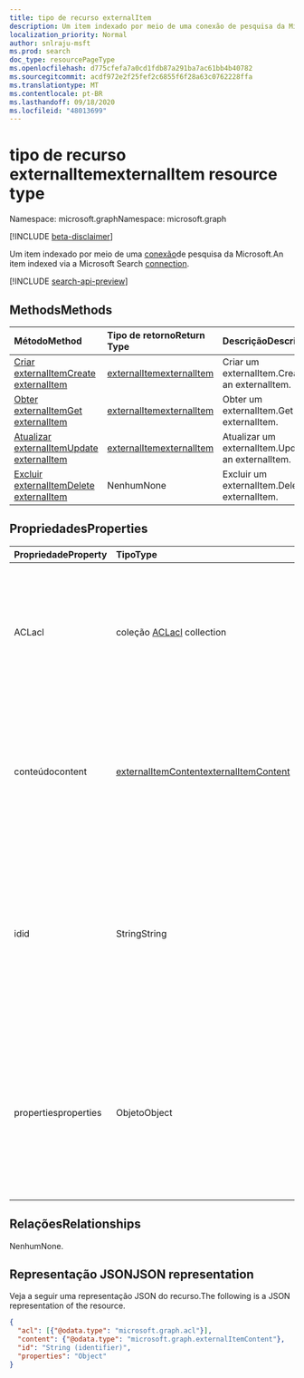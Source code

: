 ```yaml
---
title: tipo de recurso externalItem
description: Um item indexado por meio de uma conexão de pesquisa da Microsoft.
localization_priority: Normal
author: snlraju-msft
ms.prod: search
doc_type: resourcePageType
ms.openlocfilehash: d775cfefa7a0cd1fdb87a291ba7ac61bb4b40782
ms.sourcegitcommit: acdf972e2f25fef2c6855f6f28a63c0762228ffa
ms.translationtype: MT
ms.contentlocale: pt-BR
ms.lasthandoff: 09/18/2020
ms.locfileid: "48013699"
---
```

# <a name="externalitem-resource-type"></a><span data-ttu-id="ed1c0-103">tipo de recurso externalItem</span><span class="sxs-lookup"><span data-stu-id="ed1c0-103">externalItem resource type</span></span>

<span data-ttu-id="ed1c0-104">Namespace: microsoft.graph</span><span class="sxs-lookup"><span data-stu-id="ed1c0-104">Namespace: microsoft.graph</span></span>

[!INCLUDE [beta-disclaimer](../../includes/beta-disclaimer.md)]

<span data-ttu-id="ed1c0-105">Um item indexado por meio de uma [conexão](externalconnection.md)de pesquisa da Microsoft.</span><span class="sxs-lookup"><span data-stu-id="ed1c0-105">An item indexed via a Microsoft Search [connection](externalconnection.md).</span></span>

[!INCLUDE [search-api-preview](../../includes/search-api-preview-signup.md)]

## <a name="methods"></a><span data-ttu-id="ed1c0-106">Methods</span><span class="sxs-lookup"><span data-stu-id="ed1c0-106">Methods</span></span>

| <span data-ttu-id="ed1c0-107">Método</span><span class="sxs-lookup"><span data-stu-id="ed1c0-107">Method</span></span>                                                        | <span data-ttu-id="ed1c0-108">Tipo de retorno</span><span class="sxs-lookup"><span data-stu-id="ed1c0-108">Return Type</span></span>                     | <span data-ttu-id="ed1c0-109">Descrição</span><span class="sxs-lookup"><span data-stu-id="ed1c0-109">Description</span></span> |
|:--------------------------------------------------------------|:--------------------------------|:--|
| [<span data-ttu-id="ed1c0-110">Criar externalItem</span><span class="sxs-lookup"><span data-stu-id="ed1c0-110">Create externalItem</span></span>](../api/externalconnection-put-items.md) | [<span data-ttu-id="ed1c0-111">externalItem</span><span class="sxs-lookup"><span data-stu-id="ed1c0-111">externalItem</span></span>](externalitem.md) | <span data-ttu-id="ed1c0-112">Criar um externalItem.</span><span class="sxs-lookup"><span data-stu-id="ed1c0-112">Create an externalItem.</span></span> |
| [<span data-ttu-id="ed1c0-113">Obter externalItem</span><span class="sxs-lookup"><span data-stu-id="ed1c0-113">Get externalItem</span></span>](../api/externalitem-get.md)                | [<span data-ttu-id="ed1c0-114">externalItem</span><span class="sxs-lookup"><span data-stu-id="ed1c0-114">externalItem</span></span>](externalitem.md) | <span data-ttu-id="ed1c0-115">Obter um externalItem.</span><span class="sxs-lookup"><span data-stu-id="ed1c0-115">Get an externalItem.</span></span>    |
| [<span data-ttu-id="ed1c0-116">Atualizar externalItem</span><span class="sxs-lookup"><span data-stu-id="ed1c0-116">Update externalItem</span></span>](../api/externalitem-update.md)          | [<span data-ttu-id="ed1c0-117">externalItem</span><span class="sxs-lookup"><span data-stu-id="ed1c0-117">externalItem</span></span>](externalitem.md) | <span data-ttu-id="ed1c0-118">Atualizar um externalItem.</span><span class="sxs-lookup"><span data-stu-id="ed1c0-118">Update an externalItem.</span></span> |
| [<span data-ttu-id="ed1c0-119">Excluir externalItem</span><span class="sxs-lookup"><span data-stu-id="ed1c0-119">Delete externalItem</span></span>](../api/externalitem-delete.md)          | <span data-ttu-id="ed1c0-120">Nenhum</span><span class="sxs-lookup"><span data-stu-id="ed1c0-120">None</span></span>                            | <span data-ttu-id="ed1c0-121">Excluir um externalItem.</span><span class="sxs-lookup"><span data-stu-id="ed1c0-121">Delete an externalItem.</span></span> |

## <a name="properties"></a><span data-ttu-id="ed1c0-122">Propriedades</span><span class="sxs-lookup"><span data-stu-id="ed1c0-122">Properties</span></span>

| <span data-ttu-id="ed1c0-123">Propriedade</span><span class="sxs-lookup"><span data-stu-id="ed1c0-123">Property</span></span>   | <span data-ttu-id="ed1c0-124">Tipo</span><span class="sxs-lookup"><span data-stu-id="ed1c0-124">Type</span></span>                     | <span data-ttu-id="ed1c0-125">Descrição</span><span class="sxs-lookup"><span data-stu-id="ed1c0-125">Description</span></span>                          |
|:-----------|:-------------------------|:-------------------------------------|
| <span data-ttu-id="ed1c0-126">ACL</span><span class="sxs-lookup"><span data-stu-id="ed1c0-126">acl</span></span>        | <span data-ttu-id="ed1c0-127">coleção [ACL](acl.md)</span><span class="sxs-lookup"><span data-stu-id="ed1c0-127">[acl](acl.md) collection</span></span> | <span data-ttu-id="ed1c0-128">Uma matriz de entradas de controle de acesso.</span><span class="sxs-lookup"><span data-stu-id="ed1c0-128">An array of access control entries.</span></span> <span data-ttu-id="ed1c0-129">Cada entrada especifica o acesso concedido a um usuário ou grupo.</span><span class="sxs-lookup"><span data-stu-id="ed1c0-129">Each entry specifies the access granted to a user or group.</span></span> <span data-ttu-id="ed1c0-130">Obrigatório.</span><span class="sxs-lookup"><span data-stu-id="ed1c0-130">Required.</span></span> |
| <span data-ttu-id="ed1c0-131">conteúdo</span><span class="sxs-lookup"><span data-stu-id="ed1c0-131">content</span></span>    | [<span data-ttu-id="ed1c0-132">externalItemContent</span><span class="sxs-lookup"><span data-stu-id="ed1c0-132">externalItemContent</span></span>](externalitemcontent.md) | <span data-ttu-id="ed1c0-133">Uma representação de texto sem formatação ou HTML do conteúdo do item.</span><span class="sxs-lookup"><span data-stu-id="ed1c0-133">A plain-text or HTML representation of the contents of the item.</span></span> <span data-ttu-id="ed1c0-134">O texto nessa propriedade é indexado de texto completo.</span><span class="sxs-lookup"><span data-stu-id="ed1c0-134">The text in this property is full-text indexed.</span></span> <span data-ttu-id="ed1c0-135">Opcional.</span><span class="sxs-lookup"><span data-stu-id="ed1c0-135">Optional.</span></span> |
| <span data-ttu-id="ed1c0-136">id</span><span class="sxs-lookup"><span data-stu-id="ed1c0-136">id</span></span>         | <span data-ttu-id="ed1c0-137">String</span><span class="sxs-lookup"><span data-stu-id="ed1c0-137">String</span></span>                   | <span data-ttu-id="ed1c0-138">ID exclusiva fornecida pelo desenvolvedor do item dentro do [externalConnection](externalconnection.md)que contém o.</span><span class="sxs-lookup"><span data-stu-id="ed1c0-138">Developer-provided unique ID of the item within the containing [externalConnection](externalconnection.md).</span></span> <span data-ttu-id="ed1c0-139">Deve ser alfanumérico e um máximo de 128 caracteres.</span><span class="sxs-lookup"><span data-stu-id="ed1c0-139">Must be alphanumeric and a maximum of 128 characters.</span></span> <span data-ttu-id="ed1c0-140">Obrigatório.</span><span class="sxs-lookup"><span data-stu-id="ed1c0-140">Required.</span></span> |
| <span data-ttu-id="ed1c0-141">properties</span><span class="sxs-lookup"><span data-stu-id="ed1c0-141">properties</span></span> | <span data-ttu-id="ed1c0-142">Objeto</span><span class="sxs-lookup"><span data-stu-id="ed1c0-142">Object</span></span>                   | <span data-ttu-id="ed1c0-143">Um recipiente de propriedades com as propriedades do item.</span><span class="sxs-lookup"><span data-stu-id="ed1c0-143">A property bag with the properties of the item.</span></span> <span data-ttu-id="ed1c0-144">As propriedades devem estar em conformidade com o [esquema](schema.md) definido para o [externalConnection](externalconnection.md).</span><span class="sxs-lookup"><span data-stu-id="ed1c0-144">The properties MUST conform to the [schema](schema.md) defined for the [externalConnection](externalconnection.md).</span></span> <span data-ttu-id="ed1c0-145">Obrigatório.</span><span class="sxs-lookup"><span data-stu-id="ed1c0-145">Required.</span></span> |

## <a name="relationships"></a><span data-ttu-id="ed1c0-146">Relações</span><span class="sxs-lookup"><span data-stu-id="ed1c0-146">Relationships</span></span>

<span data-ttu-id="ed1c0-147">Nenhum</span><span class="sxs-lookup"><span data-stu-id="ed1c0-147">None.</span></span>

## <a name="json-representation"></a><span data-ttu-id="ed1c0-148">Representação JSON</span><span class="sxs-lookup"><span data-stu-id="ed1c0-148">JSON representation</span></span>

<span data-ttu-id="ed1c0-149">Veja a seguir uma representação JSON do recurso.</span><span class="sxs-lookup"><span data-stu-id="ed1c0-149">The following is a JSON representation of the resource.</span></span>

<!-- {
  "blockType": "resource",
  "optionalProperties": [

  ],
  "@odata.type": "microsoft.graph.externalItem",
  "baseType": "",
  "keyProperty": "id"
}-->

```json
{
  "acl": [{"@odata.type": "microsoft.graph.acl"}],
  "content": {"@odata.type": "microsoft.graph.externalItemContent"},
  "id": "String (identifier)",
  "properties": "Object"
}
```

<!-- uuid: 16cd6b66-4b1a-43a1-adaf-3a886856ed98
2019-02-04 14:57:30 UTC -->
<!-- {
  "type": "#page.annotation",
  "description": "externalItem resource",
  "keywords": "",
  "section": "documentation",
  "tocPath": "",
  "suppressions": [
    "Error: microsoft.graph.externalItem/properties:\r\n      Referenced type microsoft.graph.object is not defined in the doc set! Potential suggestion: microsoft.graph.directoryObject"
  ]
}-->


